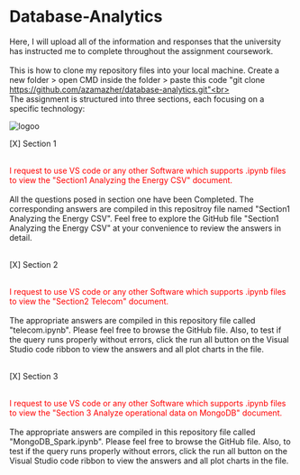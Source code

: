 # Database-Analytics
Here, I will upload all of the information and responses that the university has instructed me to complete throughout the assignment coursework. <br><br>
This is how to clone my repository files into your local machine. Create a new folder > open CMD inside the folder > paste this code "git clone https://github.com/azamazher/database-analytics.git"<br><br>
The assignment is structured into three sections, each focusing on a specific technology:

![logoo](https://github.com/azamazher/database-analytics/assets/95758504/2904bb91-979f-4be3-924b-62a41b3c92d4)



[X] Section 1<br><br>

<spam style="color: red;">I request to use VS code or any other Software which supports .ipynb files to view the "Section1 Analyzing the Energy CSV" document.</spam><br><br>
All the questions posed in section one have been Completed.  The corresponding answers are compiled in this repositroy file named "Section1 Analyzing the Energy CSV". Feel free to explore the GitHub file "Section1 Analyzing the Energy CSV" at your convenience to review the answers in detail. <br><br>

[X] Section 2<br><br>

<spam style="color: red;">I request to use VS code or any other Software which supports .ipynb files to view the "Section2 Telecom" document.</spam><br><br>
The appropriate answers are compiled in this repository file called "telecom.ipynb". Please feel free to browse the GitHub file. Also, to test if the query runs properly without errors, click the run all button on the Visual Studio code ribbon to view the answers and all plot charts in the file. <br><br>

[X] Section 3<br><br>

<spam style="color: red;">I request to use VS code or any other Software which supports .ipynb files to view the "Section 3 Analyze operational data on MongoDB" document.</spam><br><br>
The appropriate answers are compiled in this repository file called "MongoDB_Spark.ipynb". Please feel free to browse the GitHub file. Also, to test if the query runs properly without errors, click the run all button on the Visual Studio code ribbon to view the answers and all plot charts in the file. <br><br>
